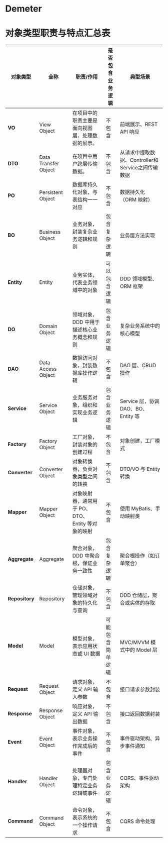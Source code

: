 # Demeter

# 对象类型职责与特点汇总表

| **对象类型**       | **全称**               | **职责/作用**                       | **是否包含业务逻辑** | **典型场景**                          |
|----------------|----------------------|---------------------------------|--------------|-----------------------------------|
| **VO**         | View Object          | 在项目中的职责主要是面向视图层，处理数据的展示。        | 不包含          | 前端展示、REST API 响应                  |
| **DTO**        | Data Transfer Object | 在项目中用户跨层传输数据。                   | 不包含          | 从请求中提取数据、Controller和Service之间传输数据 |
| **PO**         | Persistent Object    | 数据库持久化对象，与表结构一一对应               | 不包含          | 数据持久化（ORM 映射）                     |
| **BO**         | Business Object      | 业务对象，封装复杂业务逻辑和规则                | 包含复杂逻辑       | 业务层方法实现                           |
| **Entity**     | Entity               | 业务实体，代表业务领域中的对象                 | 可以包含逻辑       | DDD 领域模型、ORM 框架                   |
| **DO**         | Domain Object        | 领域对象，DDD 中用于描述核心业务概念和规则         | 包含业务逻辑       | 复杂业务系统中的核心模型                      |
| **DAO**        | Data Access Object   | 数据访问对象，封装数据库操作逻辑                | 不包含          | DAO 层、CRUD 操作                     |
| **Service**    | Service Object       | 业务服务对象，组织和实现业务逻辑                | 包含业务逻辑       | Service 层，协调 DAO、BO、Entity 等      |
| **Factory**    | Factory Object       | 工厂对象，封装对象的创建过程                  | 不包含          | 对象创建，工厂模式                         |
| **Converter**  | Converter Object     | 对象转换器，负责对象类型之间的转换               | 不包含          | DTO/VO 与 Entity 转换                |
| **Mapper**     | Mapper Object        | 对象映射器，通常用于 PO、DTO、Entity 等对象的映射 | 不包含          | 使用 MyBatis、手动映射类                  |
| **Aggregate**  | Aggregate            | 聚合对象，DDD 中聚合根，保证业务一致性           | 包含复杂逻辑       | 聚合根操作（如订单聚合）                      |
| **Repository** | Repository           | 仓储对象，管理领域对象的持久化与查询              | 不包含          | DDD 仓储层，聚合或实体的存取                  |
| **Model**      | Model                | 模型对象，表示应用状态或 UI 数据              | 可能包含简单逻辑     | MVC/MVVM 模式中的 Model 层             |
| **Request**    | Request Object       | 请求对象，定义 API 输入参数                | 不包含          | 接口请求参数封装                          |
| **Response**   | Response Object      | 响应对象，定义 API 输出数据                | 不包含          | 接口返回数据封装                          |
| **Event**      | Event Object         | 事件对象，表示业务操作完成后的事件               | 不包含          | 事件驱动架构、异步事件通知                     |
| **Handler**    | Handler Object       | 处理器对象，专门处理特定业务逻辑或事件             | 包含业务逻辑       | CQRS、事件驱动架构                       |
| **Command**    | Command Object       | 命令对象，表示系统的一个操作请求                | 不包含          | CQRS 命令处理                         |

